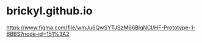 # brickyl.github.io
https://www.figma.com/file/wmJu6QwSYTJSzM66BlgNCl/HF-Prototype-1-BBBS?node-id=151%3A2

